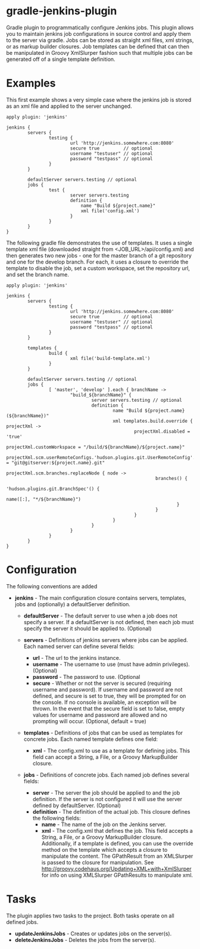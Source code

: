 gradle-jenkins-plugin
=====================

Gradle plugin to programmatically configure Jenkins jobs.  This plugin allows you to maintain jenkins job configurations in source control and apply them to the server via gradle.  Jobs can be stored as straight xml files, xml strings, or as markup builder closures.  Job templates can be defined that can then be manipulated in Groovy XmlSlurper fashion such that multiple jobs can be generated off of a single template definition.

Examples
========
This first example shows a very simple case where the jenkins job is stored as an xml file and applied to the server unchanged.

	apply plugin: 'jenkins'
	
	jenkins {
	        servers {
	                testing {
	                        url 'http://jenkins.somewhere.com:8080'
	                        secure true         // optional
	                        username "testuser" // optional
	                        password "testpass" // optional
	                }
	        }
	        
	        defaultServer servers.testing // optional
	        jobs {
	        		test {
	        				server servers.testing
	        				definition {
	        					name "Build ${project.name}"
	        					xml file('config.xml')
	        				}
	        		}
	        }
	}
	        			
	
The following gradle file demonstrates the use of templates.  It uses a single template xml file (downloaded straight from <JOB_URL>/api/config.xml) and then generates two new jobs - one for the master branch of a git repository and one for the develop branch.  For each, it uses a closure to override the template to disable the job, set a custom workspace, set the repository url, and set the branch name. 

	apply plugin: 'jenkins'
	
	jenkins {
	        servers {
	                testing {
	                        url 'http://jenkins.somewhere.com:8080'
	                        secure true         // optional
	                        username "testuser" // optional
	                        password "testpass" // optional
	                }
	        }
	
	        templates {
	                build {
	                        xml file('build-template.xml')
	                }
	        } 
	
	        defaultServer servers.testing // optional 
	        jobs {
	                [ 'master', 'develop' ].each { branchName ->
	                        "build_${branchName}" {
	                        		server servers.testing // optional
	                                definition {
	                                        name "Build ${project.name} (${branchName})"
	                                        xml templates.build.override { projectXml ->
	                                                projectXml.disabled = 'true'
	                                                projectXml.customWorkspace = "/build/${branchName}/${project.name}"
	                                                projectXml.scm.userRemoteConfigs.'hudson.plugins.git.UserRemoteConfig'.url = "git@gitserver:${project.name}.git"
	                                                projectXml.scm.branches.replaceNode { node ->
	                                                        branches() {
	                                                                'hudson.plugins.git.BranchSpec'() {
	                                                                        name([:], "*/${branchName}")
	                                                                }
	                                                        }
	                                                }
	                                        }
	                                }
	                        }
	                }
	        }
	}


Configuration
=============
The following conventions are added

- **jenkins** - The main configuration closure contains servers, templates, jobs and (optionally) a defaultServer definition.
	- **defaultServer** - The default server to use when a job does not specify a server.  If a defaultServer is not defined, then each job must specify the server it should be applied to. (Optional)
  
	- **servers** - Definitions of jenkins servers where jobs can be applied.  Each named server can define several fields: 
		- **url** - The url to the jenkins instance. 
		- **username** - The username to use (must have admin privileges). (Optional)
		- **password** - The password to use. (Optional
		- **secure** - Whether or not the server is secured (requiring username and password).  If username and password are not defined, and secure is set to true, they will be prompted for on the console.  If no console is available, an exception will be thrown.  In the event that the secure field is set to false, empty values for username and password are allowed and no prompting will occur. (Optional, default = true)
  
	- **templates** - Definitions of jobs that can be used as templates for concrete jobs.  Each named template defines one field:
		- **xml** - The config.xml to use as a template for defining jobs.  This field can accept a String, a File, or a Groovy MarkupBuilder closure.
  
	- **jobs** - Definitions of concrete jobs.  Each named job defines several fields:
		- **server** - The server the job should be applied to and the job definition.  If the server is not configured it will use the server defined by defaultServer. (Optional) 
		- **definition** - The definition of the actual job.  This closure defines the following fields:
			- **name** - The name of the job on the Jenkins server. 
			- **xml** - The config.xml that defines the job.  This field accepts a String, a File, or a Groovy MarkupBuilder closure.  Additionally, if a template is defined, you can use the override method on the template which accepts a closure to manipulate the content.  The GPathResult from an XMLSlurper is passed to the closure for manipulation.  See http://groovy.codehaus.org/Updating+XML+with+XmlSlurper for info on using XMLSlurper GPathResults to manipulate xml.


Tasks
=====
The plugin applies two tasks to the project.  Both tasks operate on all defined jobs. 
- **updateJenkinsJobs** - Creates or updates jobs on the server(s).  
- **deleteJenkinsJobs** - Deletes the jobs from the server(s).  


              
